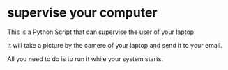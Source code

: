 # supervise your computer

This is a Python Script that can supervise the user of your laptop.

It will take a picture by the camere of your laptop,and send it to your email.

All you need to do is to run it while your system starts.
